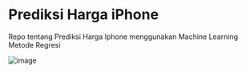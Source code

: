 # Prediksi Harga iPhone
Repo tentang Prediksi Harga Iphone menggunakan Machine Learning Metode Regresi

![image](https://github.com/syaerulid/iphone_price_predictor/assets/119069839/1cc7a92c-c7d6-400d-baf9-cfbf320a8f24)
